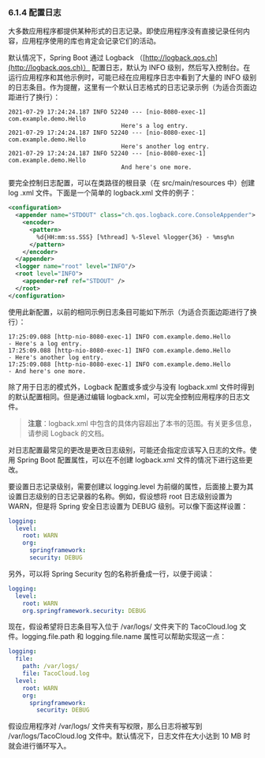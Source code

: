 ### 6.1.4 配置日志

大多数应用程序都提供某种形式的日志记录。即使应用程序没有直接记录任何内容，应用程序使用的库也肯定会记录它们的活动。

默认情况下，Spring Boot 通过 Logback （[http://logback.qos.ch](http://logback.qos.ch)） 配置日志，默认为 INFO 级别，然后写入控制台。在运行应用程序和其他示例时，可能已经在应用程序日志中看到了大量的 INFO 级别的日志条目。作为提醒，这里有一个默认日志格式的日志记录示例（为适合页面边距进行了换行）：

```text
2021-07-29 17:24:24.187 INFO 52240 --- [nio-8080-exec-1] com.example.demo.Hello
                                Here's a log entry.
2021-07-29 17:24:24.187 INFO 52240 --- [nio-8080-exec-1] com.example.demo.Hello
                                Here's another log entry.
2021-07-29 17:24:24.187 INFO 52240 --- [nio-8080-exec-1] com.example.demo.Hello
                                And here's one more.
```

要完全控制日志配置，可以在类路径的根目录（在 src/main/resources 中）创建 log .xml 文件。下面是一个简单的 logback.xml 文件的例子：

```xml
<configuration>
  <appender name="STDOUT" class="ch.qos.logback.core.ConsoleAppender">
    <encoder>
      <pattern>
        %d{HH:mm:ss.SSS} [%thread] %-5level %logger{36} - %msg%n
      </pattern>
    </encoder>
  </appender>
  <logger name="root" level="INFO"/>
  <root level="INFO">
    <appender-ref ref="STDOUT" />
  </root>
</configuration>
```

使用此新配置，以前的相同示例日志条目可能如下所示（为适合页面边距进行了换行）：

```text
17:25:09.088 [http-nio-8080-exec-1] INFO com.example.demo.Hello
- Here's a log entry.
17:25:09.088 [http-nio-8080-exec-1] INFO com.example.demo.Hello
- Here's another log entry.
17:25:09.088 [http-nio-8080-exec-1] INFO com.example.demo.Hello
- And here's one more.
```

除了用于日志的模式外，Logback 配置或多或少与没有 logback.xml 文件时得到的默认配置相同。但是通过编辑 logback.xml，可以完全控制应用程序的日志文件。

> **注意**：logback.xml 中包含的具体内容超出了本书的范围。有关更多信息，请参阅 Logback 的文档。

对日志配置最常见的更改是更改日志级别，可能还会指定应该写入日志的文件。使用 Spring Boot 配置属性，可以在不创建 logback.xml 文件的情况下进行这些更改。

要设置日志记录级别，需要创建以 logging.level 为前缀的属性，后面接上要为其设置日志级别的日志记录器的名称。例如，假设想将 root 日志级别设置为 WARN，但是将 Spring 安全日志设置为 DEBUG 级别。可以像下面这样设置：

```yaml
logging:
  level:
    root: WARN
    org:
      springframework:
      security: DEBUG
```

另外，可以将 Spring Security 包的名称折叠成一行，以便于阅读：

```yaml
logging:
  level:
    root: WARN
    org.springframework.security: DEBUG
```

现在，假设希望将日志条目写入位于 /var/logs/ 文件夹下的 TacoCloud.log 文件。logging.file.path 和 logging.file.name 属性可以帮助实现这一点：

```yaml
logging:
  file:
    path: /var/logs/
    file: TacoCloud.log
  level:
    root: WARN
    org:
      springframework:
        security: DEBUG
```

假设应用程序对 /var/logs/ 文件夹有写权限，那么日志将被写到 /var/logs/TacoCloud.log 文件中。默认情况下，日志文件在大小达到 10 MB 时就会进行循环写入。


